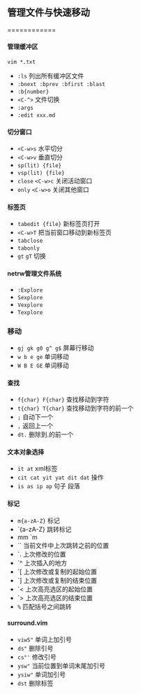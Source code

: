 ## 管理文件与快速移动
============

#### 管理缓冲区

`vim *.txt`

- `:ls` 列出所有缓冲区文件
- `:bnext :bprev :bfirst :blast`
- `:b{number}`
- `<C-^>` 文件切换
- `:args`
- `:edit xxx.md`

#### 切分窗口

- `<C-w>s` 水平切分
- `<C-w>v` 垂直切分
- `sp(lit) {file}`
- `vsp(lit) {file}`
- `close` `<C-w>c` 关闭活动窗口
- `only` `<C-w>o` 关闭其他窗口

#### 标签页

- `tabedit {file}` 新标签页打开
- `<C-w>T` 把当前窗口移动到新标签页
- `tabclose` 
- `tabonly`
- `gt` `gT` 切换

#### netrw管理文件系统

- `:Explore`
- `Sexplore`
- `Vexplore`
- `Texplore`

### 移动

- `gj gk g0 g^ g$` 屏幕行移动
- `w b e ge` 单词移动
- `W B E GE` 单词移动

#### 查找

- `f{char} F{char}` 查找移动到字符
- `t{char} T{char}` 查找移动到字符的前一个
- `;` 自动下一个
- `,` 返回上一个
- `dt.` 删除到.的前一个

#### 文本对象选择

- `it at` xml标签
- `cit cat yit yat dit dat` 操作
- `is as ip ap` 句子 段落

#### 标记

- `m{a-zA-Z}` 标记
- `{a-zA-Z} 跳转标记
- mm `m
- `` 当前文件中上次跳转之前的位置
- `. 上次修改的位置
- `^ 上次插入的地方
- `[ 上次修改或复制的起始位置
- `] 上次修改或复制的结束位置
- `< 上次高亮选区的起始位置
- `> 上次高亮选区的结束位置
- `%` 匹配括号之间跳转

#### surround.vim

- `viwS"` 单词上加引号
- `ds"` 删除引号
- `cs"'` 修改引号
- `ysw"` 当前位置到单词末尾加引号
- `ysiw"` 单词加引号
- `dst` 删除标签

